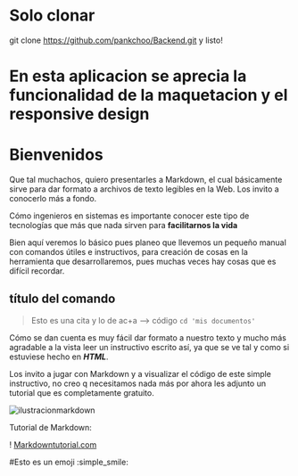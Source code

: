 # Solo clonar 

git clone https://github.com/pankchoo/Backend.git y listo!

# En esta aplicacion se aprecia la funcionalidad de la maquetacion y el responsive design

# Bienvenidos
Que tal muchachos, quiero presentarles a Markdown, el cual básicamente sirve para dar formato a archivos de texto legibles en la Web. Los invito a conocerlo más a fondo. 

Cómo ingenieros en sistemas es importante conocer este tipo de tecnologías que más que nada sirven para **facilitarnos la vida**

Bien aquí veremos lo básico pues planeo que llevemos un pequeño manual con comandos útiles e instructivos, para creación de cosas en la herramienta que desarrollaremos, pues muchas veces hay cosas que es difícil recordar. 

## título del comando
>Esto es una cita y lo de ac+a --> código
`cd 'mis documentos'` 

Cómo se dan cuenta es muy fácil dar formato a nuestro texto y mucho más agradable a la vista leer un instructivo escrito así, ya que se ve tal y como si estuviese hecho en ***HTML***. 

Los invito a jugar con Markdown y a visualizar el código de este simple instructivo, no creo q necesitamos nada más por ahora les adjunto un tutorial que es completamente gratuito. 

![ilustracionmarkdown](https://i.blogs.es/eaff13/markdown-que-es-1/1366_2000.jpg)

Tutorial de Markdown:

! [Markdowntutorial.com](http://www.markdowntutorial.com/)

#Esto es un emoji :simple_smile:
